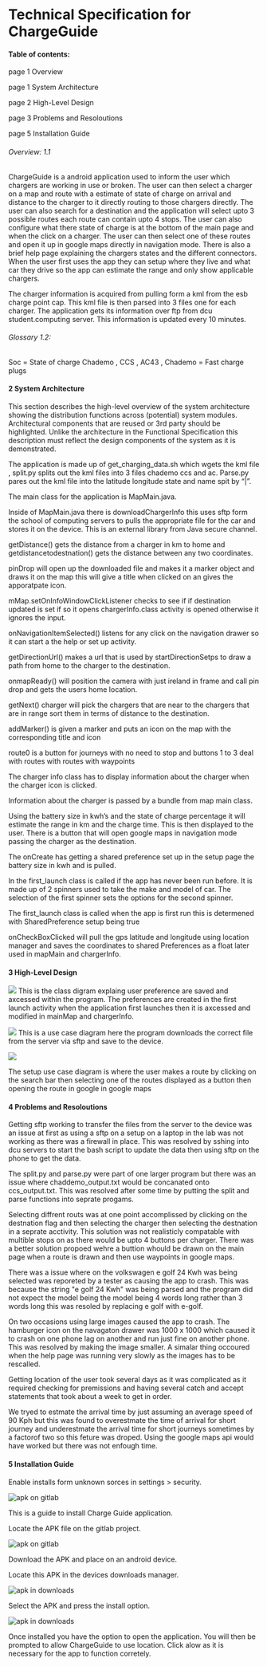 # Technical Specification for ChargeGuide

#### Table of contents: 










page 1 Overview

page 1 System Architecture

page 2 High-Level Design

page 3 Problems and Resoloutions

page 5 Installation Guide



































###### Overview: 1.1


ChargeGuide is a android application used to inform the user which chargers are working in use or broken. The user can then select a charger on a map and route with a estimate of state of charge on arrival and distance to the charger to it directly routing to those chargers directly. The user can also search for a destination and the application will select upto 3 possible routes each route can contain upto 4 stops. The user can also configure what there state of charge is at the bottom of the main page and when the click on a charger. The user can then select one of these routes and open it up in google maps directly in navigation mode. There is also a brief help page explaining the chargers states and the different connectors. When the user first uses the app they can setup where they live and what car they drive so the app can estimate the range and only show applicable chargers.

The charger information is acquired from pulling form a kml from the esb charge point cap. This kml file is then parsed into 3 files one for each charger. The application gets its information over ftp from dcu student.computing server.  This information is updated every 10 minutes.



###### Glossary 1.2:

Soc = State of charge
Chademo , CCS , AC43  , Chademo = Fast charge plugs




















#### 2 System Architecture

This section describes the high-level overview of the system architecture showing the distribution functions across (potential) system modules. Architectural components that are reused or 3rd party should be highlighted. Unlike the architecture in the Functional Specification  this description must reflect the design components of the system as it is demonstrated.


 The application is made up of get_charging_data.sh which wgets the kml file , split.py splits out the kml files into 3 files chademo ccs and ac. Parse.py pares out the kml file into the latitude longitude state and name spit by “|”. 

The main class for the application is MapMain.java.


Inside of MapMain.java there is downloadChargerInfo this uses sftp form the school of computing servers to pulls the appropriate file for the car and stores it on the device.  This is an external library from Java secure channel.

getDistance() gets the distance from a charger in km to home and getdistancetodestnation() gets the distance between any two coordinates.

pinDrop will open up the downloaded file and makes it a marker object and draws it on the map this will give a title when clicked on an gives the apporatpate icon.

 mMap.setOnInfoWindowClickListener checks to see if if destination updated is set if so it opens chargerInfo.class activity is opened otherwise it ignores the input.

 onNavigationItemSelected() listens for any click on the navigation drawer so it can start a the help or set up activity.

getDirectionUrl() makes a url that is used by startDirectionSetps to draw a path from home to the charger to the destination.

onmapReady() will position the camera with just ireland in frame and call pin drop and gets the users home location.

getNext() charger will pick the chargers that are near to the chargers that are in range sort them in terms of distance to the destination.

addMarker() is given a marker and puts an icon on the map with the corresponding title and icon

route0 is a button for journeys with no need to stop and buttons 1 to  3 deal with routes with routes with waypoints

The charger info class has to display information about the charger when the charger icon is clicked.

Information about the charger is passed by a bundle from map main class.

Using the battery size in kwh’s and the state of charge percentage it will estimate the range in km and the charge time. This is then displayed to the user. There is a button that will open google maps in navigation mode passing the charger as the destination.

The onCreate has getting a shared preference set up in the setup page the battery size in kwh and is pulled.


In the first_launch class is called if the app has never been run before.
It is made up of 2 spinners used to take the make and model of car. The selection of the first spinner sets the options for the second spinner.

The first_launch class is called when the app is first run this is determened with SharedPreference setup being true

onCheckBoxClicked will pull the gps latitude and longitude using location manager and saves the coordinates to shared Preferences as a float later used in mapMain and chargerInfo.


#### 3 High-Level Design

![](http://student.computing.dcu.ie/~nugenc12/pref.PNG)
This is the class digram explaing user preference are saved and axcessed within the program. The preferences are created in the first launch activity when the application first launches then it is axcessed and modified in mainMap and chargerInfo.

![](http://student.computing.dcu.ie/~nugenc12/downloadChargerInfo.png)
This is a use case diagram here the program downloads the correct file from  the server via sftp and save to the device.

![](http://student.computing.dcu.ie/~nugenc12/setupusecase.PNG)

The setup use case diagram is where the user makes a route by clicking on the search bar then selecting one of the routes displayed as a button then opening the route in google in google maps

#### 4 Problems and Resoloutions

Getting sftp working to transfer the files from the server to the device was an issue at first as using a sftp on a setup on a laptop in the lab was not working as there was a firewall in place. This was resolved by sshing into dcu servers to start the bash script to update the data then using sftp on the phone to get the data.

The split.py and parse.py were part of one larger program but there was an issue where chaddemo_output.txt would be concanated onto ccs_output.txt. This was resolved after some time by putting the split and parse functions into seprate progams.

Selecting diffrent routs was at one point accomplissed by clicking on the destnation flag and then selecting the charger then selecting the destnation in a seprate acctivity. This solution was not realisticly compatable with multible stops on as there would be upto 4 buttons per charger. There was a better solution propoed wehre a buttion whould be drawn on the main page when a route is drawn and then use waypoints in google maps.


There was a issue where on the volkswagen e golf 24 Kwh was being selected was reporeted by a tester as causing the app to crash. This was because the string "e golf 24 Kwh" was being parsed and the program did not expect the model being the model being 4 words long rather than 3 words long this was resoled by replacing e golf with e-golf.

On two occasions using large images caused the app to crash. The hamburger icon on the navagaton drawer was 1000 x 1000 which caused it to crash on one phone lag on another and run just fine on another phone. This was resolved by making the image smaller. A simalar thing occoured when the help page was running very slowly as the images has to be rescalled.

Getting location of the user took several days as it was complicated as it required checking for premissions and having several catch and accept statements that took about a week to get in order.


We tryed to estmate the arrival time by just assuming an average speed of 90 Kph but this was found to overestmate the time of arrival for short journey and underestmate the arrival time for short journeys sometimes by a factorof two so this feture was droped. Using the google maps api would have worked but there was not enfough time.


#### 5 Installation Guide

Enable installs form unknown sorces in settings > security.

![apk on gitlab](http://student.computing.dcu.ie/~nugenc12/trusted.png)

This is a guide to install Charge Guide application.

Locate the APK file on the gitlab project.

![apk on gitlab](http://student.computing.dcu.ie/~maddenj8/images/install_1.png)

Download the APK and place on an android device.

Locate this APK in the devices downloads manager.

![apk in downloads](http://student.computing.dcu.ie/~maddenj8/images/install_2.png)

Select the APK and press the install option.

![apk in downloads](http://student.computing.dcu.ie/~maddenj8/images/install_3.png)

Once installed you have the option to open the application.
You will then be prompted to allow ChargeGuide to use location. Click alow as it is necessary for the app to function corretely.




 



